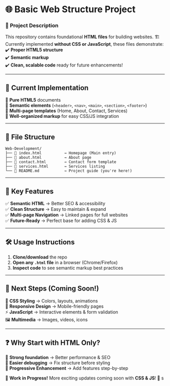# 🌐 Basic Web Structure Project  

### 📝 **Project Description**  
This repository contains foundational **HTML files** for building websites. 🏗️ Currently implemented **without CSS or JavaScript**, these files demonstrate:  
✔️ **Proper HTML5 structure**  
✔️ **Semantic markup**  
✔️ **Clean, scalable code** ready for future enhancements!  

---

## 🚀 **Current Implementation**  
🔹 **Pure HTML5** documents  
🔹 **Semantic elements** (`<header>`, `<nav>`, `<main>`, `<section>`, `<footer>`)  
🔹 **Multi-page templates** (Home, About, Contact, Services)  
🔹 **Well-organized markup** for easy CSS/JS integration  

---

## 📂 **File Structure**  
```
Web-Development/
├── 📄 index.html          → Homepage (Main entry)  
├── 📄 about.html          → About page  
├── 📄 contact.html        → Contact form template  
├── 📄 services.html       → Services listing  
└── 📄 README.md           → Project guide (you're here!)  
```  

---

## 🔑 **Key Features**  
✅ **Semantic HTML** → Better SEO & accessibility  
✅ **Clean Structure** → Easy to maintain & expand  
✅ **Multi-page Navigation** → Linked pages for full websites  
✅ **Future-Ready** → Perfect base for adding CSS & JS  

---

## 🛠️ **Usage Instructions**  
1. **Clone/download** the repo  
2. **Open any `.html` file** in a browser (Chrome/Firefox)  
3. **Inspect code** to see semantic markup best practices  

---

## 🔮 **Next Steps (Coming Soon!)**  
🎨 **CSS Styling** → Colors, layouts, animations  
📱 **Responsive Design** → Mobile-friendly pages  
⚡ **JavaScript** → Interactive elements & form validation  
🖼️ **Multimedia** → Images, videos, icons  

---

## ❓ **Why Start with HTML Only?**  
🌟 **Strong foundation** → Better performance & SEO  
🌟 **Easier debugging** → Fix structure before styling  
🌟 **Progressive Enhancement** → Add features step-by-step  

🚧 **Work in Progress!** More exciting updates coming soon with **CSS & JS**! 🎉  s
